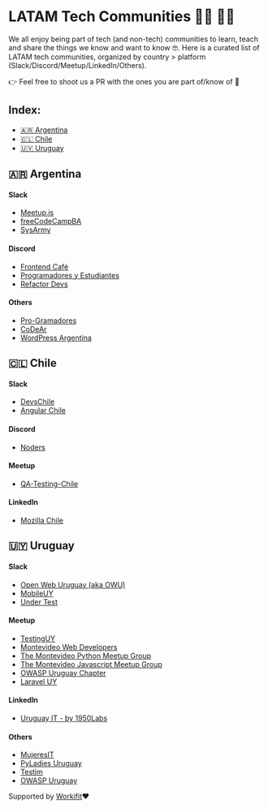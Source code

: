 # LATAM Tech Communities 👩‍💻 🧑‍💻

We all enjoy being part of tech (and non-tech) communities to learn, teach and share the things we know and want to know 🤓.
Here is a curated list of LATAM tech communities, organized by country > platform (Slack/Discord/Meetup/LinkedIn/Others).

👉 Feel free to shoot us a PR with the ones you are part of/know of 🤩

## Index:
+ [🇦🇷 Argentina](#-argentina)
+ [🇨🇱 Chile](#-chile)
+ [🇺🇾 Uruguay](#-uruguay)


## 🇦🇷 Argentina

#### Slack
*   [Meetup.js](https://meetupjs.slack.com/join/shared_invite/zt-gk7ctvrn-sttnFX4zia_bM7C59odUGQ)
*   [freeCodeCampBA](https://freecodecampba.org/chat/)
*   [SysArmy](https://sysarmy.com)
#### Discord
*   [Frontend Café](https://frontend.cafe)
*   [Programadores y Estudiantes](https://discord.com/invite/programacion)
*   [Refactor Devs](https://discord.gg/jzY3jRxZxb)
#### Others
*   [Pro-Gramadores](https://pro-gramadores.org/)
*   [CoDeAr](https://codear.org/)
*   [WordPress Argentina](https://www.facebook.com/groups/wpargentina)


## 🇨🇱 Chile
#### Slack
*   [DevsChile](https://devschile.cl/)
*   [Angular Chile](http://bit.ly/AngularChileSlack)
#### Discord
*   [Noders](https://noders.com/)
#### Meetup
*   [QA-Testing-Chile](https://www.meetup.com/es/QA-Testing-Chile)
#### LinkedIn
*   [Mozilla Chile](https://www.linkedin.com/company/mozilla-chile/)


## 🇺🇾 Uruguay
#### Slack
*   [Open Web Uruguay (aka OWU)](https://owu.herokuapp.com)
*   [MobileUY](https://mobileuy.github.io)
*   [Under Test](https://under--test.slack.com)
#### Meetup
*   [TestingUY](https://testinguy.org/)
*   [Montevideo Web Developers](https://www.meetup.com/Montevideo-Web-Developers/)
*   [The Montevideo Python Meetup Group](https://www.meetup.com/py-mvd/)
*   [The Montevideo Javascript Meetup Group](https://www.meetup.com/montevideojs/)
*   [OWASP Uruguay Chapter](https://www.meetup.com/es/OWASP-Uruguay-Chapter/)
*   [Laravel UY](https://www.meetup.com/Laravel-UY/)
#### LinkedIn
*   [Uruguay IT - by 1950Labs](https://www.linkedin.com/groups/149746/)
#### Others
*   [MujeresIT](https://mujeresit.com)
*   [PyLadies Uruguay](https://www.meetup.com/PyLadiesUy/)
*   [Testim](https://www.testim.io/community/)
*   [OWASP Uruguay](https://owasp.org/uruguay)

Supported by [Workifit](https://www.workifit.com)❤️
